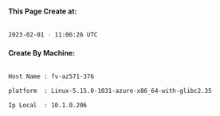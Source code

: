 
   
#### This Page Create at:

```bash

2023-02-01 - 11:06:26 UTC

```

#### Create By Machine:

```bash

Host Name : fv-az571-376

platform  : Linux-5.15.0-1031-azure-x86_64-with-glibc2.35

Ip Local  : 10.1.0.206

```

